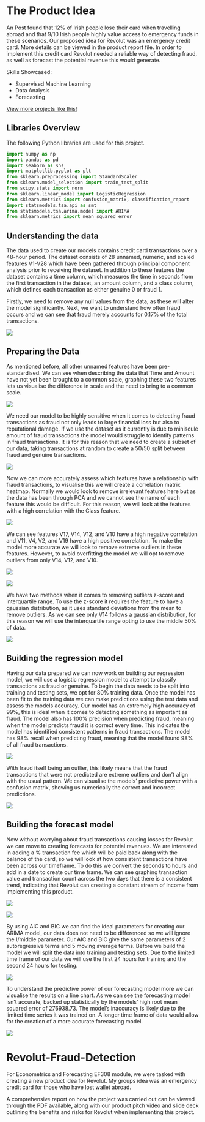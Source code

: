 # The Product Idea

An Post found that 12% of Irish people lose their card when travelling abroad and that 9/10 Irish people highly value access to emergency funds in these scenarios. Our proposed idea for Revolut was an emergency credit card. More details can be viewed in the product report file. In order to implement this credit card Revolut needed a reliable way of detecting fraud, as well as forecast the potential revenue this would generate.

Skills Showcased:

-   Supervised Machine Learning
-   Data Analysis
-   Forecasting

[View more projects like this!](https://cian-murray-doyle.github.io/)

## Libraries Overview

The following Python libraries are used for this project.

``` python
import numpy as np
import pandas as pd
import seaborn as sns
import matplotlib.pyplot as plt
from sklearn.preprocessing import StandardScaler
from sklearn.model_selection import train_test_split
from scipy.stats import norm
from sklearn.linear_model import LogisticRegression
from sklearn.metrics import confusion_matrix, classification_report
import statsmodels.tsa.api as smt
from statsmodels.tsa.arima.model import ARIMA
from sklearn.metrics import mean_squared_error
```

## Understanding the data

The data used to create our models contains credit card transactions over a 48-hour period. The dataset consists of 28 unnamed, numeric, and scaled features V1-V28 which have been gathered through principal component analysis prior to receiving the dataset. In addition to these features the dataset contains a time column, which measures the time in seconds from the first transaction in the dataset, an amount column, and a class column, which defines each transaction as either genuine 0 or fraud 1.

Firstly, we need to remove any null values from the data, as these will alter the model significantly. Next, we want to understand how often fraud occurs and we can see that fraud merely accounts for 0.17% of the total transactions.

![](images/graph1.png)

## Preparing the Data

As mentioned before, all other unnamed features have been pre-standardised. We can see when describing the data that Time and Amount have not yet been brought to a common scale, graphing these two features lets us visualise the difference in scale and the need to bring to a common scale.

![](images/graph2.png)

We need our model to be highly sensitive when it comes to detecting fraud transactions as fraud not only leads to large financial loss but also to reputational damage. If we use the dataset as it currently is due to miniscule amount of fraud transactions the model would struggle to identify patterns in fraud transactions. It is for this reason that we need to create a subset of our data, taking transactions at random to create a 50/50 split between fraud and genuine transactions.

![](images/graph3.png)

Now we can more accurately assess which features have a relationship with fraud transactions, to visualise this we will create a correlation matrix heatmap. Normally we would look to remove irrelevant features here but as the data has been through PCA and we cannot see the name of each feature this would be difficult. For this reason, we will look at the features with a high correlation with the Class feature.

![](images/graph4.png)

We can see features V17, V14, V12, and V10 have a high negative correlation and V11, V4, V2, and V19 have a high positive correlation. To make the model more accurate we will look to remove extreme outliers in these features. However, to avoid overfitting the model we will opt to remove outliers from only V14, V12, and V10.

![](images/graph5.png)

![](images/graph6.png)

We have two methods when it comes to removing outliers z-score and interquartile range. To use the z-score it requires the feature to have a gaussian distribution, as it uses standard deviations from the mean to remove outliers. As we can see only V14 follows a gaussian distribution, for this reason we will use the interquartile range opting to use the middle 50% of data.

![](images/graph7.png)

## Building the regression model

Having our data prepared we can now work on building our regression model, we will use a logistic regression model to attempt to classify transactions as fraud or genuine. To begin the data needs to be split into training and testing sets, we opt for 80% training data. Once the model has been fit to the training data we can make predictions using the test data and assess the models accuracy. Our model has an extremely high accuracy of 99%, this is ideal when it comes to detecting something as important as fraud. The model also has 100% precision when predicting fraud, meaning when the model predicts fraud it is correct every time. This indicates the model has identified consistent patterns in fraud transactions. The model has 98% recall when predicting fraud, meaning that the model found 98% of all fraud transactions.

![](images/graph8.png)

With fraud itself being an outlier, this likely means that the fraud transactions that were not predicted are extreme outliers and don’t align with the usual pattern. We can visualise the models’ predictive power with a confusion matrix, showing us numerically the correct and incorrect predictions.

![](images/graph9.png)

## Building the forecast model

Now without worrying about fraud transactions causing losses for Revolut we can move to creating forecasts for potential revenues. We are interested in adding a % transaction fee which will be paid back along with the balance of the card, so we will look at how consistent transactions have been across our timeframe. To do this we convert the seconds to hours and add in a date to create our time frame. We can see graphing transaction value and transaction count across the two days that there is a consistent trend, indicating that Revolut can creating a constant stream of income from implementing this product.

![](images/graph10.png)

![](images/graph11.png)

By using AIC and BIC we can find the ideal parameters for creating our ARIMA model, our data does not need to be differenced so we will ignore the I/middle parameter. Our AIC and BIC give the same parameters of 2 autoregressive terms and 5 moving average terms. Before we build the model we will split the data into training and testing sets. Due to the limited time frame of our data we will use the first 24 hours for training and the second 24 hours for testing.

![](images/graph12.png)

To understand the predictive power of our forecasting model more we can visualise the results on a line chart. As we can see the forecasting model isn’t accurate, backed up statistically by the models’ high root mean squared error of 276938.73. The model’s inaccuracy is likely due to the limited time series it was trained on. A longer time frame of data would allow for the creation of a more accurate forecasting model.

![](images/graph13.png)

# Revolut-Fraud-Detection
For Econometrics and Forecasting EF308 module, we were tasked with creating a new product idea for Revolut. My groups idea was an emergency credit card for those who have lost wallet abroad.

A comprehensive report on how the project was carried out can be viewed through the PDF available, along with our product pitch video and slide deck outlining the benefits and risks for Revolut when implementing this project. 

